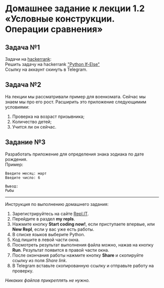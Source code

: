 # Домашнее задание к лекции 1.2 «Условные конструкции. Операции сравнения»

## Задача №1

Задачи на [hackerrank](https://www.hackerrank.com/domains/python):  
Решить задачу на hackerrank ["Python If-Else"](https://www.hackerrank.com/challenges/py-if-else/problem)  
Ссылку на аккаунт скинуть в Telegram.

## Задача №2

На лекции мы рассматривали пример для военкомата. Сейчас мы знаем мы про его рост. Расширить это приложение следующимим
условиями:

1. Проверка на возраст призывника;
2. Количество детей;
3. Учится ли он сейчас.

## Задание №3

Разработать приложение для определения знака зодиака по дате рождения.  
Пример:

```
Введите месяц: март
Введите число: 6

Вывод:
Рыбы
```

---
Инструкция по выполнению домашнего задания:

1. Зарегистрируйтесь на сайте [Repl.IT](https://repl.it/).
2. Перейдите в раздел **my repls**.
3. Нажмите кнопку **Start coding now!**, если приступаете впервые, или **New Repl**, если у вас уже есть работы.
4. В списке языков выберите Python.
5. Код пишите в левой части окна.
6. Посмотреть результат выполнения файла можно, нажав на кнопку **Run**. Результат появится в правой части окна.
7. После окончания работы нажмите кнопку **Share** и скопируйте ссылку из поля *Share link*.
8. В Telegram вставьте скопированную ссылку и отправьте работу на проверку.

*Никаких файлов прикреплять не нужно.*
